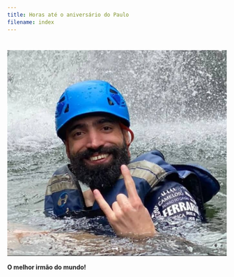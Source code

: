 ```yaml
---
title: Horas até o aniversário do Paulo
filename: index
---
```


<html lang="en">
  <head>
    <meta charset="utf-8" />
    <title>Contador do aniversário do Paulo!</title>
    <link rel="stylesheet" href="styles.css" />
  </head>
  <body>
    <h1 id="time-left"></h1>
            <script src="app.js"></script>
            
   </p>
	
  <img src="image.png"/>	

  <p>         
 
<b style="font-weight: bold;">O melhor irmão do mundo!<br></b>         

            
  </body>

</html>
